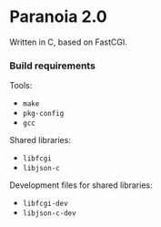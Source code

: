 # Paranoia 2.0

Written in C, based on FastCGI.

### Build requirements

Tools:

 - `make`
 - `pkg-config`
 - `gcc`

Shared libraries:

 - `libfcgi`
 - `libjson-c`

Development files for shared libraries:

 - `libfcgi-dev`
 - `libjson-c-dev`
